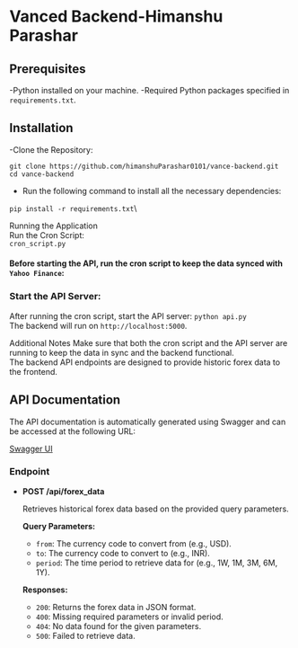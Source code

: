 # Vanced Backend-Himanshu Parashar

## Prerequisites
-Python installed on your machine.
-Required Python packages specified in `requirements.txt`.

## Installation
-Clone the Repository:

    git clone https://github.com/himanshuParashar0101/vance-backend.git
    cd vance-backend
- Run the following command to install all the necessary dependencies:

 `pip install -r requirements.txt`\
 
 Running the Application\
 Run the Cron Script:\
 `cron_script.py`
#### Before starting the API, run the cron script to keep the data synced with `Yahoo Finance`:
### Start the API Server:

After running the cron script, start the API server:
`python api.py`\
The backend will run on `http://localhost:5000`.

Additional Notes
Make sure that both the cron script and the API server are running to keep the data in sync and the backend functional.\
The backend API endpoints are designed to provide historic forex data to the frontend.
## API Documentation

The API documentation is automatically generated using Swagger and can be accessed at the following URL:

[Swagger UI](https://vance-backend.onrender.com/apidocs/#/)

### Endpoint

- **POST /api/forex_data**

  Retrieves historical forex data based on the provided query parameters.

  **Query Parameters:**
  - `from`: The currency code to convert from (e.g., USD).
  - `to`: The currency code to convert to (e.g., INR).
  - `period`: The time period to retrieve data for (e.g., 1W, 1M, 3M, 6M, 1Y).

  **Responses:**
  - `200`: Returns the forex data in JSON format.
  - `400`: Missing required parameters or invalid period.
  - `404`: No data found for the given parameters.
  - `500`: Failed to retrieve data.
